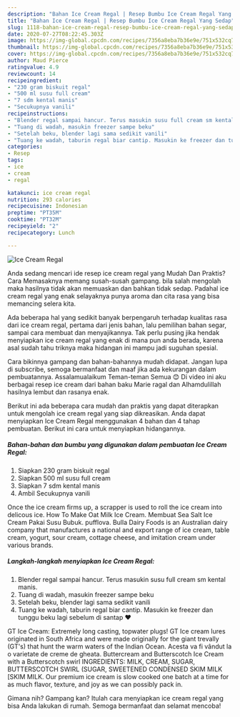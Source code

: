 ```yaml
---
description: "Bahan Ice Cream Regal | Resep Bumbu Ice Cream Regal Yang Sedap"
title: "Bahan Ice Cream Regal | Resep Bumbu Ice Cream Regal Yang Sedap"
slug: 1118-bahan-ice-cream-regal-resep-bumbu-ice-cream-regal-yang-sedap
date: 2020-07-27T08:22:45.303Z
image: https://img-global.cpcdn.com/recipes/7356a8eba7b36e9e/751x532cq70/ice-cream-regal-foto-resep-utama.jpg
thumbnail: https://img-global.cpcdn.com/recipes/7356a8eba7b36e9e/751x532cq70/ice-cream-regal-foto-resep-utama.jpg
cover: https://img-global.cpcdn.com/recipes/7356a8eba7b36e9e/751x532cq70/ice-cream-regal-foto-resep-utama.jpg
author: Maud Pierce
ratingvalue: 4.9
reviewcount: 14
recipeingredient:
- "230 gram biskuit regal"
- "500 ml susu full cream"
- "7 sdm kental manis"
- "Secukupnya vanili"
recipeinstructions:
- "Blender regal sampai hancur. Terus masukin susu full cream sm kental manis."
- "Tuang di wadah, masukin freezer sampe beku"
- "Setelah beku, blender lagi sama sedikit vanili"
- "Tuang ke wadah, taburin regal biar cantip. Masukin ke freezer dan tunggu beku lagi sebelum di santap ♥️"
categories:
- Resep
tags:
- ice
- cream
- regal

katakunci: ice cream regal 
nutrition: 293 calories
recipecuisine: Indonesian
preptime: "PT35M"
cooktime: "PT32M"
recipeyield: "2"
recipecategory: Lunch

---
```



![Ice Cream Regal](https://img-global.cpcdn.com/recipes/7356a8eba7b36e9e/751x532cq70/ice-cream-regal-foto-resep-utama.jpg)

Anda sedang mencari ide resep ice cream regal yang Mudah Dan Praktis? Cara Memasaknya memang susah-susah gampang. bila salah mengolah maka hasilnya tidak akan memuaskan dan bahkan tidak sedap. Padahal ice cream regal yang enak selayaknya punya aroma dan cita rasa yang bisa memancing selera kita.

Ada beberapa hal yang sedikit banyak berpengaruh terhadap kualitas rasa dari ice cream regal, pertama dari jenis bahan, lalu pemilihan bahan segar, sampai cara membuat dan menyajikannya. Tak perlu pusing jika hendak menyiapkan ice cream regal yang enak di mana pun anda berada, karena asal sudah tahu triknya maka hidangan ini mampu jadi suguhan spesial.

Cara bikinnya gampang dan bahan-bahannya mudah didapat. Jangan lupa di subscribe, semoga bermanfaat dan maaf jika ada kekurangan dalam pembuatannya. Assalamualaikum Teman-teman Semua 😊 Di video ini aku berbagai resep ice cream dari bahan baku Marie ragal dan Alhamdulillah hasilnya lembut dan rasanya enak.


Berikut ini ada beberapa cara mudah dan praktis yang dapat diterapkan untuk mengolah ice cream regal yang siap dikreasikan. Anda dapat menyiapkan Ice Cream Regal menggunakan 4 bahan dan 4 tahap pembuatan. Berikut ini cara untuk menyiapkan hidangannya.

<!--inarticleads1-->

##### Bahan-bahan dan bumbu yang digunakan dalam pembuatan Ice Cream Regal:

1. Siapkan 230 gram biskuit regal
1. Siapkan 500 ml susu full cream
1. Siapkan 7 sdm kental manis
1. Ambil Secukupnya vanili


Once the ice cream firms up, a scrapper is used to roll the ice cream into delicous ice. How To Make Oat Milk Ice Cream. Membuat Sea Salt Ice Cream Pakai Susu Bubuk. pufflova. Bulla Dairy Foods is an Australian dairy company that manufactures a national and export range of ice cream, table cream, yogurt, sour cream, cottage cheese, and imitation cream under various brands. 

<!--inarticleads2-->

##### Langkah-langkah menyiapkan Ice Cream Regal:

1. Blender regal sampai hancur. Terus masukin susu full cream sm kental manis.
1. Tuang di wadah, masukin freezer sampe beku
1. Setelah beku, blender lagi sama sedikit vanili
1. Tuang ke wadah, taburin regal biar cantip. Masukin ke freezer dan tunggu beku lagi sebelum di santap ♥️


GT Ice Cream: Extremely long casting, topwater plugs! GT Ice cream lures originated in South Africa and were made originally for the giant trevally (GT&#39;s) that hunt the warm waters of the Indian Ocean. Acesta va fi vândut la o varietate de creme de gheata. Buttercream and Butterscotch Ice Cream with a Butterscotch swirl INGREDIENTS: MILK, CREAM, SUGAR, BUTTERSCOTCH SWIRL (SUGAR, SWEETENED CONDENSED SKIM MILK [SKIM MILK. Our premium ice cream is slow cooked one batch at a time for as much flavor, texture, and joy as we can possibly pack in. 

Gimana nih? Gampang kan? Itulah cara menyiapkan ice cream regal yang bisa Anda lakukan di rumah. Semoga bermanfaat dan selamat mencoba!
